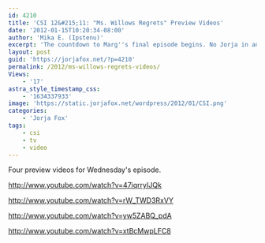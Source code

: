 ```yaml
---
id: 4210
title: 'CSI 12&#215;11: "Ms. Willows Regrets" Preview Videos'
date: '2012-01-15T10:20:34-08:00'
author: 'Mika E. (Ipstenu)'
excerpt: 'The countdown to Marg''s final episode begins. No Jorja in any promo, but she is in the episode.'
layout: post
guid: 'https://jorjafox.net/?p=4210'
permalink: /2012/ms-willows-regrets-videos/
Views:
    - '17'
astra_style_timestamp_css:
    - '1634337933'
image: 'https://static.jorjafox.net/wordpress/2012/01/CSI.png'
categories:
    - 'Jorja Fox'
tags:
    - csi
    - tv
    - video
---
```


Four preview videos for Wednesday's episode.

http://www.youtube.com/watch?v=47iqrryIJQk

http://www.youtube.com/watch?v=rW_TWD3RxVY

http://www.youtube.com/watch?v=yw5ZABQ_pdA

http://www.youtube.com/watch?v=xtBcMwpLFC8
